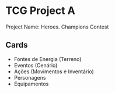# TCG Project A
Project Name: Heroes. Champions Contest

## Cards
* Fontes de Energia (Terreno)
* Eventos (Cenário)
* Ações (Movimentos e Inventário)
* Personagens
* Equipamentos
